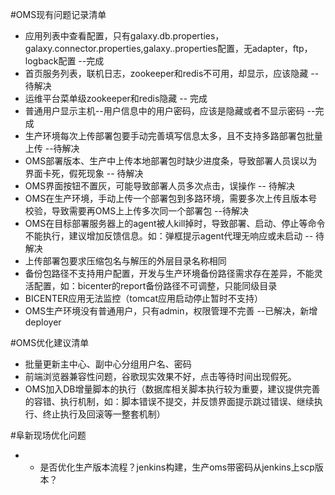 #OMS现有问题记录清单
 - 应用列表中查看配置，只有galaxy.db.properties，galaxy.connector.properties,galaxy..properties配置，无adapter，ftp，logback配置 --完成
 - 首页服务列表，联机日志，zookeeper和redis不可用，却显示，应该隐藏 -- 待解决
 - 运维平台菜单级zookeeper和redis隐藏 -- 完成
 - 普通用户显示主机--用户信息中的用户密码，应该是隐藏或者不显示密码 --完成
 - 生产环境每次上传部署包要手动完善填写信息太多，且不支持多路部署包批量上传 --待解决
 - OMS部署版本、生产中上传本地部署包时缺少进度条，导致部署人员误以为界面卡死，假死现象  -- 待解决
 - OMS界面按钮不置灰，可能导致部署人员多次点击，误操作 -- 待解决
 - OMS在生产环境，手动上传一个部署包到多路环境，需要多次上传且版本号校验，导致需要再OMS上上传多次同一个部署包 --待解决
 - OMS在目标部署服务器上的agent被人kill掉时，导致部署、启动、停止等命令不能执行，建议增加反馈信息。如：弹框提示agent代理无响应或未启动 -- 待解决
 - 上传部署包要求压缩包名与解压的外层目录名称相同 
 - 备份包路径不支持用户配置，开发与生产环境备份路径需求存在差异，不能灵活配置，如：bicenter的report备份路径不可调整，只能同级目录
 - BICENTER应用无法监控（tomcat应用启动停止暂时不支持）
 - OMS生产环境没有普通用户，只有admin，权限管理不完善  --已解决，新增deployer







#OMS优化建议清单
 - 批量更新主中心、副中心分组用户名、密码
 - 前端浏览器兼容性问题，谷歌现实效果不好，点击等待时间出现假死。
 - OMS加入DB增量脚本的执行（数据库相关脚本执行较为重要，建议提供完善的容错、执行机制，如：脚本错误不提交，并反馈界面提示跳过错误、继续执行、终止执行及回滚等一整套机制）



#阜新现场优化问题
 -  - 是否优化生产版本流程？jenkins构建，生产oms带密码从jenkins上scp版本？